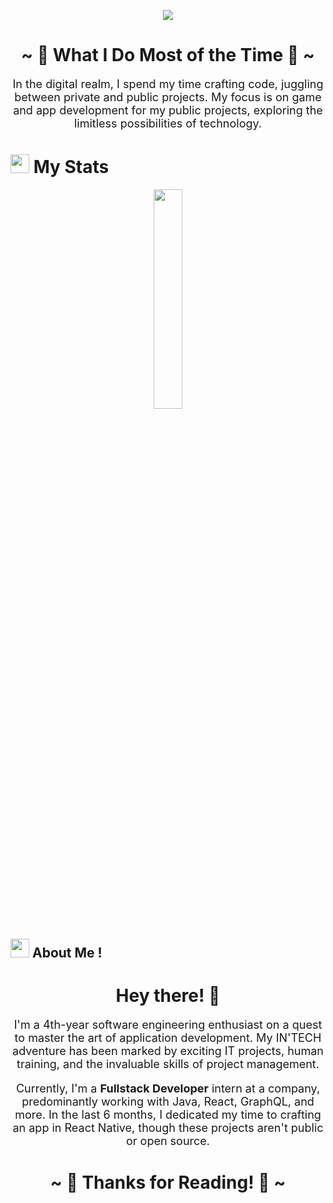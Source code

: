 <!-- Welcome Section -->
<p align="center">
  <img src="https://readme-typing-svg.herokuapp.com?lines=Hi,+welcome+to+my+profile;I+love+Github.;I+love+learning.&center=true&width=500&height=50">
</p>

<!-- What I Do Most of the Time -->
<h1 align="center">~ 🚀 What I Do Most of the Time 🚀 ~</h1>
<p align="center" style="font-size: 18px;">In the digital realm, I spend my time crafting code, juggling between private and public projects. My focus is on game and app development for my public projects, exploring the limitless possibilities of technology.</p>

<!-- My Stats Section -->
# <img src="https://media4.giphy.com/media/MIGbtLZoVjbl0bYbAd/giphy.gif?cid=ecf05e472t2h0i8d7dcjaoau9iqtchhr899hxmpxzzgc7lyw&rid=giphy.gif" width="30"> My Stats 

<p align="center">
  <img width="30%" src="https://github-readme-stats.vercel.app/api/top-langs/?username=minunn&theme=radical&bg_color=282828&hide_border=true&include_all_commits=true&count_private=true&layout=compact">
</p>

<!-- About Me Section -->
## <img src="https://user-images.githubusercontent.com/82110564/189553856-2e7f8f30-80b4-484f-bfaa-9e5eb10f24e5.gif" width="30"> About Me ! 
<h1 align="center">Hey there! 👋</h1>
<p align="center" style="font-size: 18px;">I'm a 4th-year software engineering enthusiast on a quest to master the art of application development. My IN'TECH adventure has been marked by exciting IT projects, human training, and the invaluable skills of project management.</p>
<p align="center" style="font-size: 18px;">Currently, I'm a <strong>Fullstack Developer</strong> intern at a company, predominantly working with Java, React, GraphQL, and more. In the last 6 months, I dedicated my time to crafting an app in React Native, though these projects aren't public or open source.</p>

<!-- Thanks for Reading Section -->
<h1 align="center">~ 🙏 Thanks for Reading! 🙏 ~</h1>
